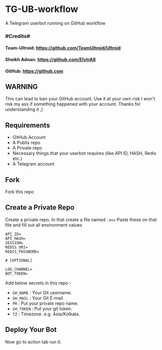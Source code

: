 # TG-UB-workflow
A Telegram userbot running on GitHub workflow


### #Credits#
#### Team-Ultroid: https://github.com/TeamUltroid/Ultroid  
#### Sheikh Adnan: https://github.com/ElytrA8  
#### GitHub: https://github.com

## WARNING
   This can lead to ban your GitHub account.
   Use it at your own risk I won't risk my ass if something happened with your account.
   Thanks for understanding it ;)

## Requirements
- GitHub Account
- A Publis repo
- A Private repo
- Necessary things that your userbot requires (like API ID, HASH, Redis etc.)
- A Telegram account

## Fork
Fork this repo

## Create a Private Repo
Create a private repo.
In that create a file named `.env`
Paste these on that file and fill out all environment values
```
API_ID=
API_HASH=
SESSION=
REDIS_URI=
REDIS_PASSWORD=

# [OPTIONAL]

LOG_CHANNEL=
BOT_TOKEN=
```

Add below secrets in this repo -

- `GH_NAME` : Your Git username.
- `GH_MAIL` : Your Git E-mail
- `PR` : Put your private repo name.
- `GH_TOKEN` : Put your git token.
- `TZ` : Timezone. e.g. Asia/Kolkata.

## Deploy Your Bot
Now go to action tab run it.
